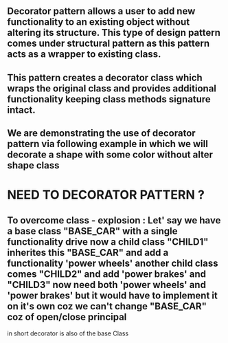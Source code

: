 ## Decorator pattern allows a user to add new functionality to an existing object without altering its structure. This type of design pattern comes under structural pattern as this pattern acts as a wrapper to existing class.

## This pattern creates a decorator class which wraps the original class and provides additional functionality keeping class methods signature intact.

## We are demonstrating the use of decorator pattern via following example in which we will decorate a shape with some color without alter shape class

# NEED TO DECORATOR PATTERN ?
## To overcome class - explosion : Let' say we have a base class "BASE_CAR" with a single functionality drive now a child class "CHILD1" inherites this "BASE_CAR" and add a functionality 'power wheels' another child class comes "CHILD2" and add 'power brakes' and "CHILD3" now need both 'power wheels' and 'power brakes' but it would have to implement it on it's own coz we can't change "BASE_CAR" coz of open/close principal


in short decorator is also of the base Class